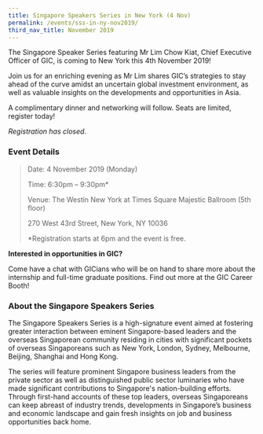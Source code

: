 ```yaml
---
title: Singapore Speakers Series in New York (4 Nov)
permalink: /events/sss-in-ny-nov2019/
third_nav_title: November 2019
---
```

The Singapore Speaker Series featuring Mr Lim Chow Kiat, Chief Executive Officer of GIC, is coming to New York this 4th November 2019!

Join us for an enriching evening as Mr Lim shares GIC’s strategies to stay ahead of the curve amidst an uncertain global investment environment, as well as valuable insights on the developments and opportunities in Asia.

A complimentary dinner and networking will follow. Seats are limited, register today!

_*Registration has closed.*_

### Event Details

>Date:   4 November 2019 (Monday)
>
>Time:   6:30pm – 9:30pm*
>
>Venue:  The Westin New York at Times Square Majestic Ballroom (5th floor)
>
>270 West 43rd Street, New York, NY 10036
>
>*Registration starts at 6pm and the event is free.

**Interested in opportunities in GIC?** 

Come have a chat with GICians who will be on hand to share more about the internship and full-time graduate positions.  Find out more at the GIC Career Booth!


### About the Singapore Speakers Series

The Singapore Speakers Series is a high-signature event aimed at fostering greater interaction between eminent Singapore-based leaders and the overseas Singaporean community residing in cities with significant pockets of overseas Singaporeans such as New York, London, Sydney, Melbourne, Beijing, Shanghai and Hong Kong.

The series will feature prominent Singapore business leaders from the private sector as well as distinguished public sector luminaries who have made significant contributions to Singapore's nation-building efforts. Through first-hand accounts of these top leaders, overseas Singaporeans can keep abreast of industry trends, developments in Singapore’s business and economic landscape and gain fresh insights on job and business opportunities back home.
